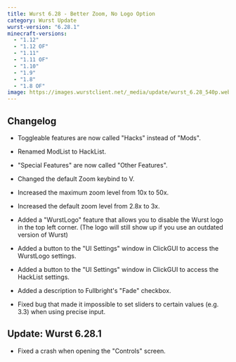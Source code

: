 ```yaml
---
title: Wurst 6.28 - Better Zoom, No Logo Option
category: Wurst Update
wurst-version: "6.28.1"
minecraft-versions:
  - "1.12"
  - "1.12 OF"
  - "1.11"
  - "1.11 OF"
  - "1.10"
  - "1.9"
  - "1.8"
  - "1.8 OF"
image: https://images.wurstclient.net/_media/update/wurst_6.28_540p.webp
---
```

## Changelog

- Toggleable features are now called "Hacks" instead of "Mods".

- Renamed ModList to HackList.

- "Special Features" are now called "Other Features".

- Changed the default Zoom keybind to V.

- Increased the maximum zoom level from 10x to 50x.

- Increased the default zoom level from 2.8x to 3x.

- Added a "WurstLogo" feature that allows you to disable the Wurst logo in the top left corner. (The logo will still show up if you use an outdated version of Wurst)

- Added a button to the "UI Settings" window in ClickGUI to access the WurstLogo settings.

- Added a button to the "UI Settings" window in ClickGUI to access the HackList settings.

- Added a description to Fullbright's "Fade" checkbox.

- Fixed bug that made it impossible to set sliders to certain values (e.g. 3.3) when using precise input.

## Update: Wurst 6.28.1

- Fixed a crash when opening the "Controls" screen.
